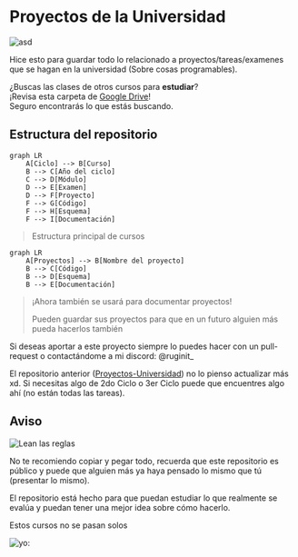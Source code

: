 # Proyectos de la Universidad

![asd](https://i.imgur.com/5Wm5kXv.gif)

Hice esto para guardar todo lo relacionado a proyectos/tareas/examenes que se hagan en la universidad (Sobre cosas programables).

¿Buscas las clases de otros cursos para **estudiar**?  
¡Revisa esta carpeta de [Google Drive](https://drive.google.com/drive/folders/1qBnM1Sg5pkrwo9YQ-qRUE6BXpDGR_ycd?usp=sharing)!  
Seguro encontrarás lo que estás buscando.

## Estructura del repositorio

```mermaid
graph LR
    A[Ciclo] --> B[Curso]
    B --> C[Año del ciclo]
    C --> D[Módulo]
    D --> E[Examen]
    D --> F[Proyecto]
    F --> G[Código]
    F --> H[Esquema]
    F --> I[Documentación]
```

> Estructura principal de cursos

```mermaid
graph LR
    A[Proyectos] --> B[Nombre del proyecto]
    B --> C[Código]
    B --> D[Esquema]
    B --> E[Documentación]
```

> ¡Ahora también se usará para documentar proyectos!
>
> Pueden guardar sus proyectos para que en un futuro alguien más pueda hacerlos también

Si deseas aportar a este proyecto siempre lo puedes hacer con un pull-request o contactándome a mi discord: @ruginit_

El repositorio anterior ([Proyectos-Universidad](https://github.com/Multex/Proyectos-Universidad)) no lo pienso actualizar más xd. Si necesitas algo de 2do Ciclo o 3er Ciclo puede que encuentres algo ahí (no están todas las tareas).

## Aviso
![Lean las reglas](https://i.imgur.com/lGAmNo2.png)

No te recomiendo copiar y pegar todo, recuerda que este repositorio es público y puede que alguien más ya haya pensado lo mismo que tú (presentar lo mismo).

El repositorio está hecho para que puedan estudiar lo que realmente se evalúa y puedan tener una mejor idea sobre cómo hacerlo.

Estos cursos no se pasan solos

![yo:](https://i.imgur.com/GdVX0b4.jpeg) 